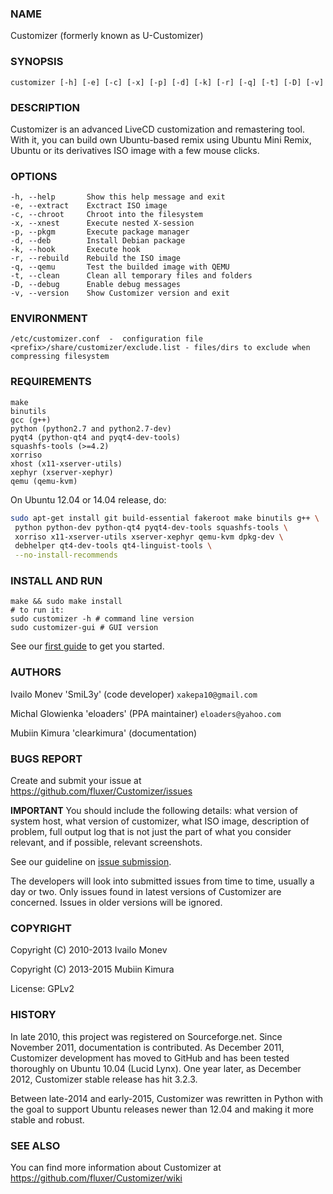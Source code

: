 ### NAME

Customizer (formerly known as U-Customizer)


### SYNOPSIS

    customizer [-h] [-e] [-c] [-x] [-p] [-d] [-k] [-r] [-q] [-t] [-D] [-v]


### DESCRIPTION

Customizer is an advanced LiveCD customization and remastering tool. With it, you can build own
Ubuntu-based remix using Ubuntu Mini Remix, Ubuntu or its derivatives ISO image with a few mouse clicks.


### OPTIONS

    -h, --help       Show this help message and exit
    -e, --extract    Exctract ISO image
    -c, --chroot     Chroot into the filesystem
    -x, --xnest      Execute nested X-session
    -p, --pkgm       Execute package manager
    -d, --deb        Install Debian package
    -k, --hook       Execute hook
    -r, --rebuild    Rebuild the ISO image
    -q, --qemu       Test the builded image with QEMU
    -t, --clean      Clean all temporary files and folders
    -D, --debug      Enable debug messages
    -v, --version    Show Customizer version and exit


### ENVIRONMENT

    /etc/customizer.conf  -  configuration file
    <prefix>/share/customizer/exclude.list - files/dirs to exclude when compressing filesystem


### REQUIREMENTS

    make
    binutils
    gcc (g++)
    python (python2.7 and python2.7-dev)
    pyqt4 (python-qt4 and pyqt4-dev-tools)
    squashfs-tools (>=4.2)
    xorriso
    xhost (x11-xserver-utils)
    xephyr (xserver-xephyr)
    qemu (qemu-kvm)

On Ubuntu 12.04 or 14.04 release, do:
```sh
sudo apt-get install git build-essential fakeroot make binutils g++ \
 python python-dev python-qt4 pyqt4-dev-tools squashfs-tools \
 xorriso x11-xserver-utils xserver-xephyr qemu-kvm dpkg-dev \
 debhelper qt4-dev-tools qt4-linguist-tools \
 --no-install-recommends
```

### INSTALL AND RUN

    make && sudo make install
    # to run it: 
    sudo customizer -h # command line version
    sudo customizer-gui # GUI version

See our [first guide](https://github.com/clearkimura/Customizer/wiki/First-guide) to get you started.


### AUTHORS

Ivailo Monev 'SmiL3y' (code developer) `xakepa10@gmail.com`

Michal Glowienka 'eloaders' (PPA maintainer) `eloaders@yahoo.com`

Mubiin Kimura 'clearkimura' (documentation)


### BUGS REPORT

Create and submit your issue at https://github.com/fluxer/Customizer/issues

**IMPORTANT** You should include the following details: what version of system host, 
what version of customizer, what ISO image, description of problem, full output log that is 
not just the part of what you consider relevant, and if possible, relevant screenshots.

See our guideline on [issue submission](https://github.com/clearkimura/Customizer/wiki/Issue-submission).

The developers will look into submitted issues from time to time, usually a day or two.
Only issues found in latest versions of Customizer are concerned. Issues in older versions
will be ignored.


### COPYRIGHT

Copyright (C) 2010-2013 Ivailo Monev

Copyright (C) 2013-2015 Mubiin Kimura

License: GPLv2


### HISTORY

In late 2010, this project was registered on Sourceforge.net. Since November 2011,
documentation is contributed. As December 2011, Customizer development has moved to
GitHub and has been tested thoroughly on Ubuntu 10.04 (Lucid Lynx). One year later, 
as December 2012, Customizer stable release has hit 3.2.3.

Between late-2014 and early-2015, Customizer was rewritten in Python with the goal to 
support Ubuntu releases newer than 12.04 and making it more stable and robust.


### SEE ALSO

You can find more information about Customizer at https://github.com/fluxer/Customizer/wiki
